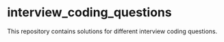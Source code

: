 # interview_coding_questions
This repository contains solutions for different interview coding questions.
